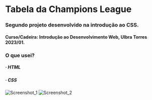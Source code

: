 # Tabela da Champions League
### Segundo projeto desenvolvido na introdução ao CSS.
#### Curso/Cadeira: Introdução ao Desenvolvimento Web, Ulbra Torres 2023/01.

### O que usei?

##### · HTML
##### · CSS

![Screenshot_1](https://github.com/ViniciusMat0s/TabelaChampions_HTMLCSS/assets/128171517/00828262-0819-4eec-be94-9a622ea94717)
![Screenshot_2](https://github.com/ViniciusMat0s/TabelaChampions_HTMLCSS/assets/128171517/7faf604b-3274-4feb-837a-2fe9aa18fac0)
